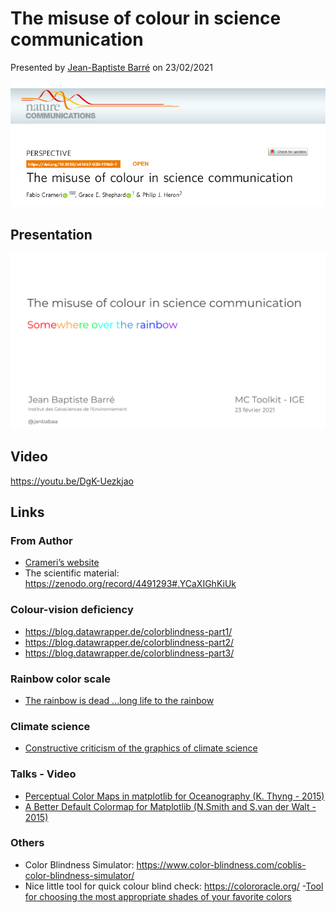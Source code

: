 # The misuse of colour in science communication

Presented by [Jean-Baptiste Barré](http://pp.ige-grenoble.fr/pageperso/barrej/) on 23/02/2021

[![Crameri-2020-misuse of colour in science communication.pdf](paper.png)](MC_Toolkit_PythonPackage.pdf)

## Presentation

[![](slides_preview.png)](MC_Toolkit_PythonPackage.pdf)

## Video

https://youtu.be/DgK-Uezkjao

## Links

### From Author
  - [Crameri’s website](http://www.fabiocrameri.ch/colourmaps.php)
  - The scientific material: https://zenodo.org/record/4491293#.YCaXIGhKiUk

### Colour-vision deficiency
  - https://blog.datawrapper.de/colorblindness-part1/
  - https://blog.datawrapper.de/colorblindness-part2/
  - https://blog.datawrapper.de/colorblindness-part3/

### Rainbow color scale
  - [The rainbow is dead ...long life to the rainbow](https://mycarta.wordpress.com/2012/05/29/the-rainbow-is-dead-long-live-the-rainbow-series-outline/)

### Climate science
  - [Constructive criticism of the graphics of climate science](https://betterfigures.org/2015/06/23/picking-a-colour-scale-for-scientific-graphics/)

### Talks - Video
  - [Perceptual Color Maps in matplotlib for Oceanography (K. Thyng - 2015)](https://www.youtube.com/watch?v=XjHzLUnHeM0&feature=emb_logo)
  - [A Better Default Colormap for Matplotlib (N.Smith and S.van der Walt - 2015)](https://www.youtube.com/watch?v=xAoljeRJ3lU)

### Others
  - Color Blindness Simulator: https://www.color-blindness.com/coblis-color-blindness-simulator/
  - Nice little tool for quick colour blind check: https://colororacle.org/
  -[Tool for choosing the most appropriate shades of your favorite colors](https://public.tableau.com/views/TableauColors/ColorPaletteswithRGBValues?%3Aembed=y&%3AshowVizHome=no&%3Adisplay_count=y&%3Adisplay_static_image=y&fbclid=IwAR0jUu4nSMRkIWvcRYzafNR0AGLwnyhI_uMK47tknHr4GlGZ8IlnHCYwSM4)
